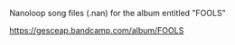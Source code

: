 Nanoloop song files (.nan) for the album entitled "FOOLS"

https://gesceap.bandcamp.com/album/FOOLS


